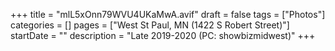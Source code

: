 +++
title = "mlL5xOnn79WVU4UKaMwA.avif"
draft = false
tags = ["Photos"]
categories = []
pages = ["West St Paul, MN (1422 S Robert Street)"]
startDate = ""
description = "Late 2019-2020 (PC: showbizmidwest)"
+++
